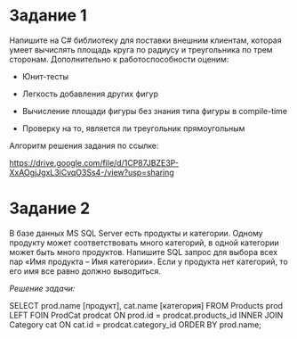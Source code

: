 # Задание 1
 Напишите на C# библиотеку для поставки внешним клиентам, которая умеет вычислять площадь круга по радиусу и треугольника по трем сторонам. Дополнительно к работоспособности оценим:

- Юнит-тесты

- Легкость добавления других фигур

- Вычисление площади фигуры без знания типа фигуры в compile-time

- Проверку на то, является ли треугольник прямоугольным

Алгоритм решения задания по ссылке:

https://drive.google.com/file/d/1CP87JBZE3P-XxAOgjJgxL3iCvqO3Ss4-/view?usp=sharing

# Задание 2 
В базе данных MS SQL Server есть продукты и категории. Одному продукту может соответствовать много категорий, в одной категории может быть много продуктов. Напишите SQL запрос для выбора всех пар «Имя продукта – Имя категории». Если у продукта нет категорий, то его имя все равно должно выводиться.

_Решение задачи:_

SELECT prod.name [продукт], cat.name [категория] FROM Products prod
    LEFT FOIN ProdCat prodcat ON prod.id = prodcat.products_id
    INNER JOIN Category cat ON cat.id = prodcat.category_id
ORDER BY prod.name;